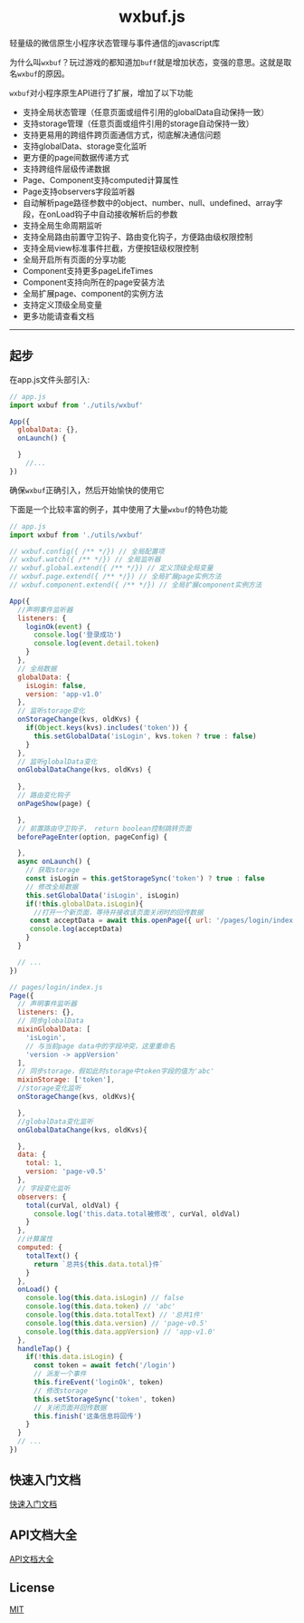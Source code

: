 # <center>wxbuf.js</center>

轻量级的微信原生小程序状态管理与事件通信的javascript库

为什么叫`wxbuf`？玩过游戏的都知道加`buff`就是增加状态，变强的意思。这就是取名`wxbuf`的原因。    

`wxbuf`对小程序原生API进行了扩展，增加了以下功能
* 支持全局状态管理（任意页面或组件引用的globalData自动保持一致）
* 支持storage管理（任意页面或组件引用的storage自动保持一致）
* 支持更易用的跨组件跨页面通信方式，彻底解决通信问题
* 支持globalData、storage变化监听
* 更方便的page间数据传递方式
* 支持跨组件层级传递数据
* Page、Component支持computed计算属性
* Page支持observers字段监听器
* 自动解析page路径参数中的object、number、null、undefined、array字段，在onLoad钩子中自动接收解析后的参数
* 支持全局生命周期监听
* 支持全局路由前置守卫钩子、路由变化钩子，方便路由级权限控制
* 支持全局view标准事件拦截，方便按钮级权限控制
* 全局开启所有页面的分享功能
* Component支持更多pageLifeTimes
* Component支持向所在的page安装方法
* 全局扩展page、component的实例方法
* 支持定义顶级全局变量
* 更多功能请查看文档
---
## 起步
在app.js文件头部引入:
```js
// app.js
import wxbuf from './utils/wxbuf'

App({
  globalData: {},
  onLaunch() {

  }
    //...
})
```
确保`wxbuf`正确引入，然后开始愉快的使用它   

下面是一个比较丰富的例子，其中使用了大量`wxbuf`的特色功能    
```js
// app.js
import wxbuf from './utils/wxbuf'

// wxbuf.config({ /** */}) // 全局配置项
// wxbuf.watch({ /** */}) // 全局监听器
// wxbuf.global.extend({ /** */}) // 定义顶级全局变量
// wxbuf.page.extend({ /** */}) // 全局扩展page实例方法
// wxbuf.component.extend({ /** */}) // 全局扩展component实例方法

App({
  //声明事件监听器
  listeners: {
    loginOk(event) {
      console.log('登录成功')
      console.log(event.detail.token)
    }
  },
  // 全局数据
  globalData: {
    isLogin: false,
    version: 'app-v1.0'
  },
  // 监听storage变化
  onStorageChange(kvs, oldKvs) {
    if(Object.keys(kvs).includes('token')) {
      this.setGlobalData('isLogin', kvs.token ? true : false)
    }
  },
  // 监听globalData变化
  onGlobalDataChange(kvs, oldKvs) {
 
  },
  // 路由变化钩子
  onPageShow(page) {

  },
  // 前置路由守卫钩子， return boolean控制跳转页面
  beforePageEnter(option, pageConfig) {

  },
  async onLaunch() {
    // 获取storage
    const isLogin = this.getStorageSync('token') ? true : false
    // 修改全局数据
    this.setGlobalData('isLogin', isLogin)
    if(!this.globalData.isLogin){
      //打开一个新页面，等待并接收该页面关闭时的回传数据
     const acceptData = await this.openPage({ url: '/pages/login/index' })
     console.log(acceptData)
    }
  }

  // ...
})
```
```js
// pages/login/index.js
Page({
  // 声明事件监听器
  listeners: {},
  // 同步globalData
  mixinGlobalData: [
    'isLogin',
    // 与当前page data中的字段冲突，这里重命名
    'version -> appVersion'
  ],
  // 同步storage，假如此时storage中token字段的值为'abc'
  mixinStorage: ['token'],
  //storage变化监听
  onStorageChange(kvs, oldKvs){

  },
  //globalData变化监听
  onGlobalDataChange(kvs, oldKvs){

  },
  data: {
    total: 1,
    version: 'page-v0.5'
  },
  // 字段变化监听
  observers: {
    total(curVal, oldVal) {
      console.log('this.data.total被修改', curVal, oldVal)
    }
  },
  //计算属性
  computed: {
    totalText() {
      return `总共${this.data.total}件`
    }
  },
  onLoad() {
    console.log(this.data.isLogin) // false
    console.log(this.data.token) // 'abc'
    console.log(this.data.totalText) // '总共1件'
    console.log(this.data.version) // 'page-v0.5'
    console.log(this.data.appVersion) // 'app-v1.0'
  },
  handleTap() {
    if(!this.data.isLogin) {
      const token = await fetch('/login')
      // 派发一个事件
      this.fireEvent('loginOk', token) 
      // 修改storage
      this.setStorageSync('token', token)
      // 关闭页面并回传数据
      this.finish('这条信息将回传')
    }
  }
  // ...
})
```

## 快速入门文档
[快速入门文档](https://gitee.com/laivv/wxbuf/blob/master/DOCS.md)

## API文档大全
[API文档大全](https://gitee.com/laivv/wxbuf/blob/master/APIS.md)

## License

[MIT](https://opensource.org/licenses/MIT)
